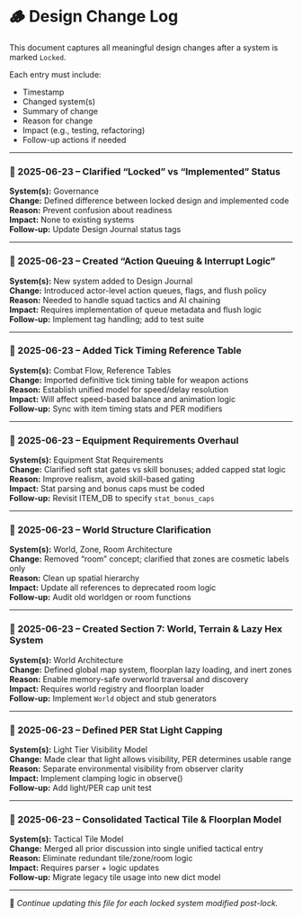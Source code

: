# 🪵 Design Change Log

This document captures all meaningful design changes after a system is marked `Locked`.

Each entry must include:
- Timestamp
- Changed system(s)
- Summary of change
- Reason for change
- Impact (e.g., testing, refactoring)
- Follow-up actions if needed

---

### 📅 2025-06-23 – Clarified “Locked” vs “Implemented” Status
**System(s):** Governance  
**Change:** Defined difference between locked design and implemented code  
**Reason:** Prevent confusion about readiness  
**Impact:** None to existing systems  
**Follow-up:** Update Design Journal status tags

---

### 📅 2025-06-23 – Created “Action Queuing & Interrupt Logic”
**System(s):** New system added to Design Journal  
**Change:** Introduced actor-level action queues, flags, and flush policy  
**Reason:** Needed to handle squad tactics and AI chaining  
**Impact:** Requires implementation of queue metadata and flush logic  
**Follow-up:** Implement tag handling; add to test suite

---

### 📅 2025-06-23 – Added Tick Timing Reference Table
**System(s):** Combat Flow, Reference Tables  
**Change:** Imported definitive tick timing table for weapon actions  
**Reason:** Establish unified model for speed/delay resolution  
**Impact:** Will affect speed-based balance and animation logic  
**Follow-up:** Sync with item timing stats and PER modifiers

---

### 📅 2025-06-23 – Equipment Requirements Overhaul
**System(s):** Equipment Stat Requirements  
**Change:** Clarified soft stat gates vs skill bonuses; added capped stat logic  
**Reason:** Improve realism, avoid skill-based gating  
**Impact:** Stat parsing and bonus caps must be coded  
**Follow-up:** Revisit ITEM_DB to specify `stat_bonus_caps`

---

### 📅 2025-06-23 – World Structure Clarification
**System(s):** World, Zone, Room Architecture  
**Change:** Removed “room” concept; clarified that zones are cosmetic labels only  
**Reason:** Clean up spatial hierarchy  
**Impact:** Update all references to deprecated room logic  
**Follow-up:** Audit old worldgen or room functions

---

### 📅 2025-06-23 – Created Section 7: World, Terrain & Lazy Hex System
**System(s):** World Architecture  
**Change:** Defined global map system, floorplan lazy loading, and inert zones  
**Reason:** Enable memory-safe overworld traversal and discovery  
**Impact:** Requires world registry and floorplan loader  
**Follow-up:** Implement `World` object and stub generators

---

### 📅 2025-06-23 – Defined PER Stat Light Capping
**System(s):** Light Tier Visibility Model  
**Change:** Made clear that light allows visibility, PER determines usable range  
**Reason:** Separate environmental visibility from observer clarity  
**Impact:** Implement clamping logic in observe()  
**Follow-up:** Add light/PER cap unit test

---

### 📅 2025-06-23 – Consolidated Tactical Tile & Floorplan Model
**System(s):** Tactical Tile Model  
**Change:** Merged all prior discussion into single unified tactical entry  
**Reason:** Eliminate redundant tile/zone/room logic  
**Impact:** Requires parser + logic updates  
**Follow-up:** Migrate legacy tile usage into new dict model

---

📌 _Continue updating this file for each locked system modified post-lock._
